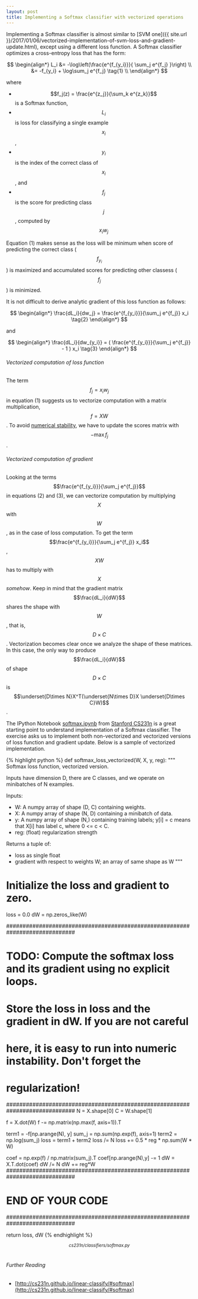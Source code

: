 ```yaml
---
layout: post
title: Implementing a Softmax classifier with vectorized operations
---
```


Implementing a Softmax classifier is almost similar to [SVM one]({{ site.url }}/2017/01/06/vectorized-implementation-of-svm-loss-and-gradient-update.html), except using a different loss function. A Softmax classifier optimizes a cross-entropy loss that has the form:

$$
\begin{align*}
L_i &= -\log\left(\frac{e^{f_{y_i}}}{ \sum_j e^{f_j} }\right) \\ 
&= -f_{y_i} + \log\sum_j e^{f_j} \tag{1} \\
\end{align*}
$$

where 

* $$f_j(z) = \frac{e^{z_j}}{\sum_k e^{z_k}}$$ is a Softmax function,
* $$L_i$$ is loss for classifying a single example $$x_i$$,
* $$y_i$$ is the index of the correct class of $$x_i$$, and
* $$f_j$$ is the score for predicting class $$j$$, computed by $$x_iw_j$$

Equation (1) makes sense as the loss will be minimum when score of predicting the correct class ($$f_{y_i}$$) is maximized and accumulated scores for predicting other classess ($$f_j$$) is minimized.

It is not difficult to derive analytic gradient of this loss function as follows:

$$
\begin{align*}
\frac{dL_i}{dw_j} = \frac{e^{f_{y_i}}}{\sum_j e^{f_j}} x_i \tag{2}
\end{align*}
$$

and

$$
\begin{align*}
\frac{dL_i}{dw_{y_i}} = ( \frac{e^{f_{y_i}}}{\sum_j e^{f_j}} - 1 ) x_i \tag{3}
\end{align*}
$$

###### Vectorized computation of loss function

The term $$f_j = x_iw_j$$ in equation (1) suggests us to vectorize computation with a matrix multiplication, $$f = XW$$. To avoid [numerical stability](http://cs231n.github.io/linear-classify/#softmax), we have to update the scores matrix with $$-\max f_j$$.

###### Vectorized computation of gradient

Looking at the terms $$\frac{e^{f_{y_i}}}{\sum_j e^{f_j}}$$ in equations (2) and (3), we can vectorize computation by multiplying $$X$$ with $$W$$, as in the case of loss computation. To get the term $$\frac{e^{f_{y_i}}}{\sum_j e^{f_j}} x_i$$, $$XW$$ has to multiply with $$X$$ *somehow*. Keep in mind that the gradient matrix $$\frac{dL_i}{dW}$$ shares the shape with $$W$$, that is, $$D\times C$$. Vectorization becomes clear once we analyze the shape of these matrices. In this case, the only way to produce $$\frac{dL_i}{dW}$$ of shape $$D \times C$$ is $$\underset{D\times N}X^T(\underset{N\times D}X \underset{D\times C}W)$$.

The IPython Notebook [softmax.ipynb](http://vision.stanford.edu/teaching/cs231n/winter1516_assignment1.zip) from [Stanford CS231n](http://vision.stanford.edu/teaching/cs231n/syllabus.html) is a great starting point to understand implementation of a Softmax classifier. The exercise asks us to implement both non-vectorized and vectorized versions of loss function and gradient update. Below is a sample of vectorized implementation.

{% highlight python %}
def softmax_loss_vectorized(W, X, y, reg):
  """
  Softmax loss function, vectorized version.

  Inputs have dimension D, there are C classes, and we operate on minibatches
  of N examples.

  Inputs:
  - W: A numpy array of shape (D, C) containing weights.
  - X: A numpy array of shape (N, D) containing a minibatch of data.
  - y: A numpy array of shape (N,) containing training labels; y[i] = c means
    that X[i] has label c, where 0 <= c < C.
  - reg: (float) regularization strength

  Returns a tuple of:
  - loss as single float
  - gradient with respect to weights W; an array of same shape as W
  """
  # Initialize the loss and gradient to zero.
  loss = 0.0
  dW = np.zeros_like(W)

  #############################################################################
  # TODO: Compute the softmax loss and its gradient using no explicit loops.  #
  # Store the loss in loss and the gradient in dW. If you are not careful     #
  # here, it is easy to run into numeric instability. Don't forget the        #
  # regularization!                                                           #
  #############################################################################
  N = X.shape[0]
  C = W.shape[1]

  f = X.dot(W)
  f -= np.matrix(np.max(f, axis=1)).T
    
  term1 = -f[np.arange(N), y]
  sum_j = np.sum(np.exp(f), axis=1)
  term2 = np.log(sum_j)
  loss = term1 + term2
  loss /= N 
  loss += 0.5 * reg * np.sum(W * W)
  
  coef = np.exp(f) / np.matrix(sum_j).T
  coef[np.arange(N),y] -= 1
  dW = X.T.dot(coef)
  dW /= N
  dW += reg*W
  #############################################################################
  #                          END OF YOUR CODE                                 #
  #############################################################################

  return loss, dW
{% endhighlight %}
<center><em><sup>cs231n/classifiers/softmax.py</sup></em></center>

<br/>

###### Further Reading
* [http://cs231n.github.io/linear-classify/#softmax](http://cs231n.github.io/linear-classify/#softmax)





<script type="text/javascript" async
  src="//cdn.mathjax.org/mathjax/latest/MathJax.js">
</script>
<script type="text/x-mathjax-config">
  MathJax.Hub.Config({
    extensions: ["tex2jax.js"],
    jax: ["input/TeX", "output/HTML-CSS"],
    tex2jax: {
      inlineMath: [ ['$','$'], ["\\(","\\)"] ],
      displayMath: [ ['$$','$$'], ["\\[","\\]"] ],
      processEscapes: true
    },
    "HTML-CSS": { availableFonts: ["TeX"] },
    menuSettings: { zoom: "Click" }
  });
</script>
